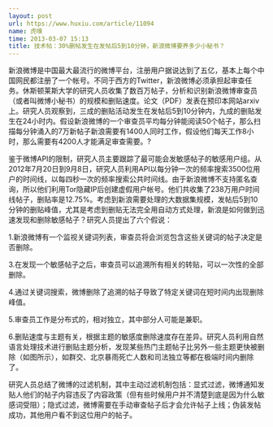 ```yaml
---
layout: post
url: https://www.huxiu.com/article/11094
name: 虎嗅
time: 2013-03-07 15:13
title: 技术帖：30%删帖发生在发帖后5到10分钟，新浪微博要养多少小秘书？
---
```

新浪微博是中国最大最流行的微博平台，注册用户据说达到了五亿，基本上每个中国网民都注册了一个帐号。不同于西方的Twitter，新浪微博必须承担起审查任务。休斯顿莱斯大学的研究人员收集了数百万帖子，分析和识别新浪微博审查员（或者叫微博小秘书）的规模和删贴速度。论文（PDF）发表在预印本网站arxiv上。研究人员观察到，三成的删贴活动发生在发帖后5到10分钟内，九成的删贴发生在24小时内。假设新浪微博的一个审查员平均每分钟能阅读50个帖子，那么扫描每分钟涌入的7万新帖子新浪需要有1400人同时工作，假设他们每天工作8小时，那么需要有4200人才能满足审查需要。?

鉴于微博API的限制，研究人员主要跟踪了最可能会发敏感帖子的敏感用户组。从2012年7月20日到9月8日，研究人员利用API以每分钟一次的频率搜索3500位用户的时间线，以每四秒一次的频率搜索公共时间线。由于新浪微博不支持匿名查询，所以他们利用Tor隐藏IP后创建虚假用户帐号。他们共收集了238万用户时间线帖子，删贴率是12.75%。考虑到新浪需要处理的大数据集规模，发帖后5到10分钟的删贴峰值，尤其是考虑到删贴无法完全用自动方式处理，新浪是如何做到迅速发现和删除敏感帖子？研究人员提出了六个假说：

1.新浪微博有一个监视关键词列表，审查员将会浏览包含这些关键词的帖子决定是否删除。

3.在发现一个敏感帖子之后，审查员可以追溯所有相关的转贴，可以一次性的全部删除。

4.通过关键词搜索，微博删除了追溯的帖子导致了特定关键词在短时间内出现删除峰值。

5.审查员工作是分布式的，相对独立，其中部分人可能是兼职。

6.删贴速度与主题有关，根据主题的敏感度删除速度存在差异。研究人员利用自然语言处理技术进行删贴主题分析，发现某些热门主题帖子比另外一些主题更快被删除（如图所示），如群交、北京暴雨死亡人数和司法独立等都在极端时间内删除了。

研究人员总结了微博的过滤机制，其中主动过滤机制包括：显式过滤，微博通知发贴人他们的帖子内容违反了内容政策（但有些时候用户并不清楚到底是因为什么敏感词受阻）；隐式过滤，微博需要在手动审查帖子后才会允许帖子上线；伪装发帖成功，其他用户看不到这位用户的帖子。

